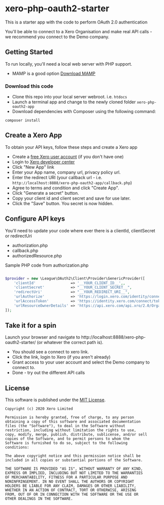 # xero-php-oauth2-starter

This is a starter app with the code to perform OAuth 2.0 authentication

You'll be able to connect to a Xero Organisation and make real API calls - we recommend you connect to the Demo company.

## Getting Started
To run locally, you'll need a local web server with PHP support.  
* MAMP is a good option [Download MAMP](https://www.mamp.info/en/downloads/) 

### Download this code
* Clone this repo into your local server webroot. i.e. `htdocs`
* Launch a terminal app and change to the newly cloned folder `xero-php-oauth2-app`
* Download dependencies with Composer using the following command:

```
composer install
```

## Create a Xero App
To obtain your API keys, follow these steps and create a Xero app

* Create a [free Xero user account](https://www.xero.com/us/signup/api/) (if you don't have one)
* Login to [Xero developer center](https://developer.xero.com/myapps)
* Click "New App" link
* Enter your App name, company url, privacy policy url.
* Enter the redirect URI (your callback url - i.e. `http://localhost:8888/xero-php-oauth2-app/callback.php`)
* Agree to terms and condition and click "Create App".
* Click "Generate a secret" button.
* Copy your client id and client secret and save for use later.
* Click the "Save" button. You secret is now hidden.

## Configure API keys
You'll need to update your code where ever there is a clientId, clientSecret or redirectUri

- authorization.php
- callback.php
- authorizedResource.php

Sample PHP code from authorization.php
```php

$provider = new \League\OAuth2\Client\Provider\GenericProvider([
	'clientId'                => '__YOUR_CLIENT_ID__',,   
	'clientSecret'            => "__YOUR_CLIENT_SECRET__",
	'redirectUri'             => "__YOUR_REDIRECT_URI__",
	'urlAuthorize'            => 'https://login.xero.com/identity/connect/authorize',
	'urlAccessToken'          => 'https://identity.xero.com/connect/token',
	'urlResourceOwnerDetails' => 'https://api.xero.com/api.xro/2.0/Organisation'
]);

```
## Take it for a spin
Launch your browser and navigate to http://localhost:8888/xero-php-oauth2-starter/ (or whatever the correct path is). 

- You should see a connect to xero link.
- Click the link, login to Xero (if you aren't already)
- Grant access to your user account and select the Demo company to connect to.
- Done - try out the different API calls

## License

This software is published under the [MIT License](http://en.wikipedia.org/wiki/MIT_License).

	Copyright (c) 2020 Xero Limited

	Permission is hereby granted, free of charge, to any person
	obtaining a copy of this software and associated documentation
	files (the "Software"), to deal in the Software without
	restriction, including without limitation the rights to use,
	copy, modify, merge, publish, distribute, sublicense, and/or sell
	copies of the Software, and to permit persons to whom the
	Software is furnished to do so, subject to the following
	conditions:

	The above copyright notice and this permission notice shall be
	included in all copies or substantial portions of the Software.

	THE SOFTWARE IS PROVIDED "AS IS", WITHOUT WARRANTY OF ANY KIND,
	EXPRESS OR IMPLIED, INCLUDING BUT NOT LIMITED TO THE WARRANTIES
	OF MERCHANTABILITY, FITNESS FOR A PARTICULAR PURPOSE AND
	NONINFRINGEMENT. IN NO EVENT SHALL THE AUTHORS OR COPYRIGHT
	HOLDERS BE LIABLE FOR ANY CLAIM, DAMAGES OR OTHER LIABILITY,
	WHETHER IN AN ACTION OF CONTRACT, TORT OR OTHERWISE, ARISING
	FROM, OUT OF OR IN CONNECTION WITH THE SOFTWARE OR THE USE OR
	OTHER DEALINGS IN THE SOFTWARE.

